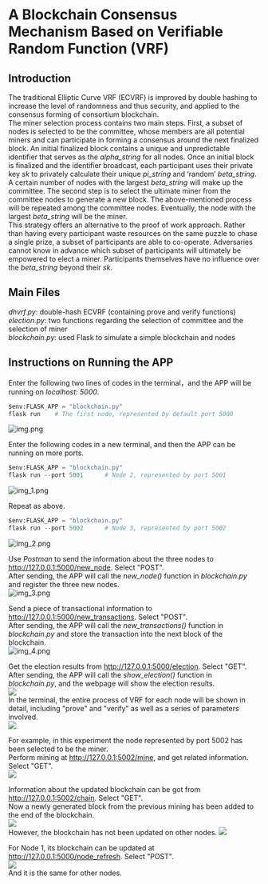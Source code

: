 # A Blockchain Consensus Mechanism Based on Verifiable Random Function (VRF)

## Introduction
The traditional Elliptic Curve VRF (ECVRF) is improved by double hashing to increase the level of randomness and thus security, and applied to the consensus forming of consortium blockchain.   
The miner selection process contains two main steps. First, a subset of nodes is selected to be the committee, whose members are all potential miners and can participate in forming a consensus around the next finalized block. An initial finalized block contains a unique and unpredictable identifier that serves as the _alpha_string_ for all nodes. Once an initial block is finalized and the identifier broadcast, each participant uses their private key _sk_ to privately calculate their unique _pi_string_ and ‘random’ _beta_string_. A certain number of nodes with the largest _beta_string_ will make up the committee. The second step is to select the ultimate miner from the committee nodes to generate a new block. The above-mentioned process will be repeated among the committee nodes. Eventually, the node with the largest _beta_string_ will be the miner.   
This strategy offers an alternative to the proof of work approach. Rather than having every participant waste resources on the same puzzle to chase a single prize, a subset of participants are able to co-operate. Adversaries cannot know in advance which subset of participants will ultimately be empowered to elect a miner. Participants themselves have no influence over the _beta_string_ beyond their _sk_. 

## Main Files
_dhvrf.py_: double-hash ECVRF (containing prove and verify functions)  
_election.py_: two functions regarding the selection of committee and the selection of miner  
_blockchain.py_: used Flask to simulate a simple blockchain and nodes  

## Instructions on Running the APP
Enter the following two lines of codes in the terminal，and the APP will be running on _localhost: 5000_.   
```Python
$env:FLASK_APP = "blockchain.py" 
flask run    # The first node, represented by default port 5000  
```
![img.png](Screenshots/img.png)  

Enter the following codes in a new terminal, and then the APP can be running on more ports.   
```Python
$env:FLASK_APP = "blockchain.py"
flask run --port 5001      # Node 2, represented by port 5001
```
![img_1.png](Screenshots/img_1.png)   

Repeat as above.    
```Python
$env:FLASK_APP = "blockchain.py"
flask run --port 5002      # Node 3, represented by port 5002
```
![img_2.png](Screenshots/img_2.png)   

Use _Postman_ to send the information about the three nodes to http://127.0.0.1:5000/new_node. Select "POST".  
After sending, the APP will call the _new_node()_ function in _blockchain.py_ and register the three new nodes.  
![img_3.png](Screenshots/img_3.png)  

Send a piece of transactional information to http://127.0.0.1:5000/new_transactions. Select "POST".  
After sending, the APP will call the _new_transactions()_ function in _blockchain.py_ and store the transaction into the next block of the blockchain.  
![img_4.png](Screenshots/img_4.png)  

Get the election results from http://127.0.0.1:5000/election. Select "GET".  
After sending, the APP will call the _show_election()_ function in _blockchain.py_, and the webpage will show the election results.  
![](Screenshots/img_5.png)  
In the terminal, the entire process of VRF for each node will be shown in detail, including "prove" and "verify" as well as a series of parameters involved.  
![](Screenshots/img_6.png)  

For example, in this experiment the node represented by port 5002 has been selected to be the miner.  
Perform mining at http://127.0.0.1:5002/mine, and get related information. Select "GET".  
![](Screenshots/img_7.png)  

Information about the updated blockchain can be got from http://127.0.0.1:5002/chain. Select "GET".  
Now a newly generated block from the previous mining has been added to the end of the blockchain.  
![](Screenshots/img_8.png)  
However, the blockchain has not been updated on other nodes.
![](Screenshots/img_9.png)  

For Node 1, its blockchain can be updated at http://127.0.0.1:5000/node_refresh. Select "POST".  
![](Screenshots/img_10.png)  
And it is the same for other nodes.

